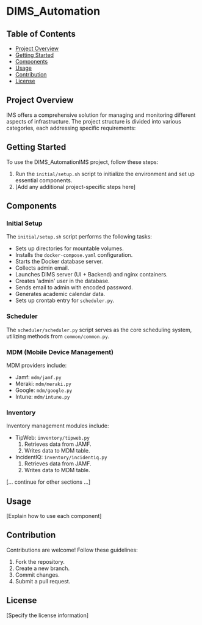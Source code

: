 
# DIMS_Automation

## Table of Contents

- [Project Overview](#project-overview)
- [Getting Started](#getting-started)
- [Components](#components)
- [Usage](#usage)
- [Contribution](#contribution)
- [License](#license)

## Project Overview

IMS offers a comprehensive solution for managing and monitoring different aspects of infrastructure. The project structure is divided into various categories, each addressing specific requirements:

## Getting Started

To use the DIMS_AutomationIMS project, follow these steps:

1. Run the `initial/setup.sh` script to initialize the environment and set up essential components.
2. [Add any additional project-specific steps here]

## Components

### Initial Setup

The `initial/setup.sh` script performs the following tasks:

- Sets up directories for mountable volumes.
- Installs the `docker-compose.yaml` configuration.
- Starts the Docker database server.
- Collects admin email.
- Launches DIMS server (UI + Backend) and nginx containers.
- Creates 'admin' user in the database.
- Sends email to admin with encoded password.
- Generates academic calendar data.
- Sets up crontab entry for `scheduler.py`.

### Scheduler

The `scheduler/scheduler.py` script serves as the core scheduling system, utilizing methods from `common/common.py`.

### MDM (Mobile Device Management)

MDM providers include:

- Jamf: `mdm/jamf.py`
- Meraki: `mdm/meraki.py`
- Google: `mdm/google.py`
- Intune: `mdm/intune.py`

### Inventory

Inventory management modules include:

- TipWeb: `inventory/tipweb.py`
  1. Retrieves data from JAMF.
  2. Writes data to MDM table.
- IncidentIQ: `inventory/incidentiq.py`
  1. Retrieves data from JAMF.
  2. Writes data to MDM table.

[... continue for other sections ...]

## Usage

[Explain how to use each component]

## Contribution

Contributions are welcome! Follow these guidelines:

1. Fork the repository.
2. Create a new branch.
3. Commit changes.
4. Submit a pull request.

## License

[Specify the license information]

